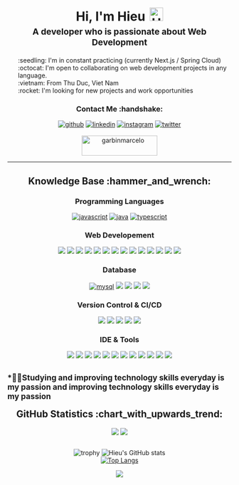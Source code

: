 <h1 style="text-align: center;margin-bottom: 5px;">Hi, I'm Hieu<img src="https://raw.githubusercontent.com/iampavangandhi/iampavangandhi/master/gifs/Hi.gif" alt="Hi" style="width: 30px;margin-left: 10px;"></h1>
<h3 style="font-size: 1.2rem; text-align: center;margin: 0 0 20px 0;">A developer who is passionate about Web Development</h3>

<ul style="list-style: none;">
<li>:seedling: I'm in constant practicing (currently Next.js / Spring Cloud)</li>
<li>:octocat: I'm open to collaborating on web development projects in any language.</li>
<li>:vietnam: From Thu Duc, Viet Nam</li>
<li>:rocket: I'm looking for new projects and work opportunities</li>
</ul>

<div align="center">
<h3>Contact Me :handshake:</h3>
<a href="https://github.com/hadesdday" target="_blank"><img src="https://img.shields.io/badge/-Hieu_Nguyen-black?logo=github&style=flat-square" alt="github"/></a>
<a href="https://www.linkedin.com/in/hieu-van-nguyen" target="_blank"><img src="https://img.shields.io/badge/-Hieu_Nguyen-blue?logo=linkedin&style=flat-square" alt="linkedin"></a>
<a href="https://www.instagram.com/hill.vng/" target="_blank"><img src="https://img.shields.io/badge/-Hieu_Nguyen-pink?logo=instagram&textColor=white&style=flat-square" alt="instagram"/></a>
<a href="https://twitter.com/hieu_vnguyen" target="_blank"><img src="https://img.shields.io/badge/-Hieu_Nguyen-blue?logo=twitter&logoColor=white&style=flat-square" alt="twitter"/></a>
<br/><br/>
<a href="https://www.buymeacoffee.com/vanhieu2708" target="_blank"><img src="https://cdn.buymeacoffee.com/buttons/v2/default-yellow.png" height="45" width="170" alt="garbinmarcelo" /></a>
</div>

---

<div align="center">
<h2>Knowledge Base :hammer_and_wrench:</h2>

<h3>Programming Languages</h3>

<a href="https://developer.mozilla.org/en-US/docs/Web/JavaScript" target="_blank"><img src="https://img.shields.io/badge/javascript-%23323330.svg?style=for-the-badge&logo=javascript&logoColor=%23F7DF1E" alt="javascript"/></a>
<a href="https://docs.oracle.com/en/java/" target="_blank"><img src="https://img.shields.io/badge/java-%23ED8B00.svg?style=for-the-badge&logo=openjdk&logoColor=white" alt="java"/></a>
<a href="https://www.typescriptlang.org/docs/" target="_blank"><img src="https://img.shields.io/badge/typescript-%23007ACC.svg?style=for-the-badge&logo=typescript&logoColor=white" alt="typescript"/></a>

<h3>Web Developement</h3>

<a href="https://google.com" target="_blank"><img src="https://img.shields.io/badge/react-%2320232a.svg?style=for-the-badge&logo=react&logoColor=%2361DAFB" /></a>
<a href="https://google.com" target="_blank"><img src="https://img.shields.io/badge/redux-%23593d88.svg?style=for-the-badge&logo=redux&logoColor=white" /></a>
<a href="https://google.com" target="_blank"><img src="https://img.shields.io/badge/angular-%23DD0031.svg?style=for-the-badge&logo=angular&logoColor=white" /></a>
<a href="https://google.com" target="_blank"><img src="https://img.shields.io/badge/rxjs-%23B7178C.svg?style=for-the-badge&logo=reactivex&logoColor=white" /></a>
<a href="https://google.com" target="_blank"><img src="https://img.shields.io/badge/spring-%236DB33F.svg?style=for-the-badge&logo=spring&logoColor=white" /></a>
<a href="https://google.com" target="_blank"><img src="https://img.shields.io/badge/html5-%23E34F26.svg?style=for-the-badge&logo=html5&logoColor=white" /></a>
<a href="https://google.com" target="_blank"><img src="https://img.shields.io/badge/SASS-hotpink.svg?style=for-the-badge&logo=SASS&logoColor=white" /></a>
<a href="https://google.com" target="_blank"><img src="https://img.shields.io/badge/MUI-%230081CB.svg?style=for-the-badge&logo=mui&logoColor=white" /></a>
<a href="https://google.com" target="_blank"><img src="https://img.shields.io/badge/-AntDesign-%230170FE?style=for-the-badge&logo=ant-design&logoColor=white" /></a>
<a href="https://google.com" target="_blank"><img src="https://img.shields.io/badge/bootstrap-%238511FA.svg?style=for-the-badge&logo=bootstrap&logoColor=white" /></a>
<a href="https://google.com" target="_blank"><img src="https://img.shields.io/badge/jquery-%230769AD.svg?style=for-the-badge&logo=jquery&logoColor=white" /></a>
<a href="https://google.com" target="_blank"><img src="https://img.shields.io/badge/React%20Hook%20Form-%23EC5990.svg?style=for-the-badge&logo=reacthookform&logoColor=white" /></a>
<a href="https://google.com" target="_blank"><img src="https://img.shields.io/badge/styled--components-DB7093?style=for-the-badge&logo=styled-components&logoColor=white" /></a>
<a href="https://google.com" target="_blank"><img src="https://img.shields.io/badge/tailwindcss-%2338B2AC.svg?style=for-the-badge&logo=tailwind-css&logoColor=white" /></a>

<h3>Database</h3>

<a href="https://dev.mysql.com/doc/" target="_blank"><img src="https://img.shields.io/badge/mysql-%2300f.svg?style=for-the-badge&logo=mysql&logoColor=white" alt="mysql"/></a>
<a href="https://google.com" target="_blank"><img src="https://img.shields.io/badge/postgres-%23316192.svg?style=for-the-badge&logo=postgresql&logoColor=white"/></a>
<a href="https://google.com" target="_blank"><img src="https://img.shields.io/badge/MongoDB-%234ea94b.svg?style=for-the-badge&logo=mongodb&logoColor=white"/></a>
<a href="https://google.com" target="_blank"><img src="https://img.shields.io/badge/Microsoft%20SQL%20Server-CC2927?style=for-the-badge&logo=microsoft%20sql%20server&logoColor=white"/></a>
<a href="https://google.com" target="_blank"><img src="https://img.shields.io/badge/redis-%23DD0031.svg?style=for-the-badge&logo=redis&logoColor=white"/></a>

<h3>Version Control & CI/CD</h3>
<a href="https://git-scm.com/" target="_blank"><img src="https://img.shields.io/badge/git-%23F05033.svg?style=for-the-badge&logo=git&logoColor=white" /></a>
<a href="https://github.com/" target="_blank"><img src="https://img.shields.io/badge/github%20actions-%232671E5.svg?style=for-the-badge&logo=githubactions&logoColor=white" /></a>
<a href="https://github.com/features/actions" target="_blank"><img src="https://img.shields.io/badge/github-%23121011.svg?style=for-the-badge&logo=github&logoColor=white" /></a>
<a href="https://www.docker.com/" target="_blank"><img src="https://img.shields.io/badge/docker-%230db7ed.svg?style=for-the-badge&logo=docker&logoColor=white"/></a>
<a href="https://google.com/" target="_blank"><img src="https://img.shields.io/badge/kubernetes-%23326ce5.svg?style=for-the-badge&logo=kubernetes&logoColor=white"/></a>

<h3>IDE & Tools</h3>
<a href="https://google.com" target="_blank"><img src="https://img.shields.io/badge/Visual%20Studio%20Code-0078d7.svg?style=for-the-badge&logo=visual-studio-code&logoColor=white" /></a>
<a href="https://google.com" target="_blank"><img src="https://img.shields.io/badge/IntelliJIDEA-000000.svg?style=for-the-badge&logo=intellij-idea&logoColor=white" /></a>
<a href="https://google.com" target="_blank"><img src="https://img.shields.io/badge/webstorm-143?style=for-the-badge&logo=webstorm&logoColor=white&color=black" /></a>
<a href="https://google.com" target="_blank"><img src="https://img.shields.io/badge/Eclipse-FE7A16.svg?style=for-the-badge&logo=Eclipse&logoColor=white" /></a>
<a href="https://google.com" target="_blank"><img src="https://img.shields.io/badge/Notepad++-90E59A.svg?style=for-the-badge&logo=notepad%2b%2b&logoColor=black" /></a>
<a href="https://google.com" target="_blank"><img src="https://img.shields.io/badge/NetBeansIDE-1B6AC6.svg?style=for-the-badge&logo=apache-netbeans-ide&logoColor=white" /></a>
<a href="https://google.com" target="_blank"><img src="https://img.shields.io/badge/Atom-%2366595C.svg?style=for-the-badge&logo=atom&logoColor=white" /></a>
<a href="https://google.com" target="_blank"><img src="https://img.shields.io/badge/Visual%20Studio-5C2D91.svg?style=for-the-badge&logo=visual-studio&logoColor=white" /></a>
<a href="https://google.com" target="_blank"><img src="https://img.shields.io/badge/Postman-FF6C37?style=for-the-badge&logo=postman&logoColor=white" /></a>
<a href="https://google.com" target="_blank"><img src="https://img.shields.io/badge/Microsoft_Office-D83B01?style=for-the-badge&logo=microsoft-office&logoColor=white" /></a>
<a href="https://google.com" target="_blank"><img src="https://img.shields.io/badge/Trello-%23026AA7.svg?style=for-the-badge&logo=Trello&logoColor=white" /></a>
<a href="https://google.com" target="_blank"><img src="https://img.shields.io/badge/vite-%23646CFF.svg?style=for-the-badge&logo=vite&logoColor=white" /></a>
</div>

<small><strong>*</strong>👩‍💻Studying and improving technology skills everyday is my passion and improving technology skills everyday is my passion</small>
---

<div align="center">
<h2 style="margin: 5px 10px;">GitHub Statistics :chart_with_upwards_trend:</h2> 
<div style="display: flex; align-items: center; justify-content: center;">

[![](https://github-readme-stats.vercel.app/api?username=hadesdday&show_icons=true&theme=tokyonight&hide_border=true&locale=en)](https://github.com/hadesdday)
[![](https://github-readme-streak-stats.herokuapp.com/?user=hadesdday&theme=tokyonight&hide_border=true)](https://github.com/hadesdday)

</div>
</div>

<div align="center">

![trophy](https://github-profile-trophy.vercel.app/?username=hadesdday&row=1&no-bg=true)
![Hieu's GitHub stats](https://github-readme-stats.vercel.app/api?username=hadesdday&show_icons=true&count_private=true&theme=great-gatsby) </br>
[![Top Langs](https://github-readme-stats.vercel.app/api/top-langs/?username=hadesdday&theme=great-gatsby&layout=compact)](https://github.com/hadesdday)
</br>

![](https://komarev.com/ghpvc/?username=hadesdday&style=flat-square)

</div>
